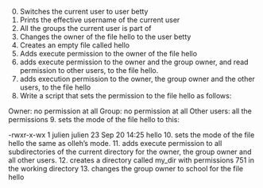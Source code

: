 0. Switches the current user to user betty
1. Prints the effective username of the current user
2. All the groups the current user is part of
3. Changes the owner of the file hello to the user betty
4. Creates an empty file called hello
5. Adds execute permission to the owner of the file hello
6. adds execute permission to the owner and the group owner, and read permission to other users, to the file hello.
7. adds execution permission to the owner, the group owner and the other users, to the file hello
8. Write a script that sets the permission to the file hello as follows:

Owner: no permission at all
Group: no permission at all
Other users: all the permissions
9. sets the mode of the file hello to this:

-rwxr-x-wx 1 julien julien 23 Sep 20 14:25 hello
10. sets the mode of the file hello the same as olleh’s mode.
11. adds execute permission to all subdirectories of the current directory for the owner, the group owner and all other users.
12. creates a directory called my_dir with permissions 751 in the working directory
13. changes the group owner to school for the file hello
